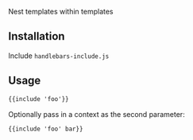 Nest templates within templates

## Installation
Include `handlebars-include.js`

## Usage
```html
{{include 'foo'}}
```

Optionally pass in a context as the second parameter:

```html
{{include 'foo' bar}}
```
